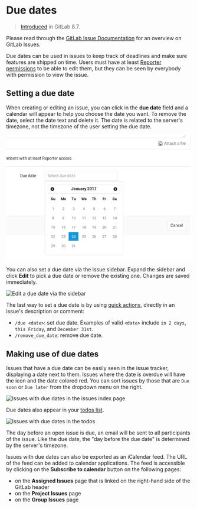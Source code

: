 # Due dates

> [Introduced](https://gitlab.com/gitlab-org/gitlab-foss/-/merge_requests/3614) in GitLab 8.7.

Please read through the [GitLab Issue Documentation](index.md) for an overview on GitLab Issues.

Due dates can be used in issues to keep track of deadlines and make sure features are
shipped on time. Users must have at least [Reporter permissions](../../permissions.md)
to be able to edit them, but they can be seen by everybody with permission to view
the issue.

## Setting a due date

When creating or editing an issue, you can click in the **due date** field and a calendar
will appear to help you choose the date you want. To remove the date, select the date
text and delete it. The date is related to the server's timezone, not the timezone of
the user setting the due date.

![Create a due date](img/due_dates_create.png)

You can also set a due date via the issue sidebar. Expand the
sidebar and click **Edit** to pick a due date or remove the existing one.
Changes are saved immediately.

![Edit a due date via the sidebar](img/due_dates_edit_sidebar.png)

The last way to set a due date is by using [quick actions](../quick_actions.md), directly in an issue's description or comment:

- `/due <date>`: set due date. Examples of valid `<date>` include `in 2 days`, `this Friday`, and `December 31st`.
- `/remove_due_date`: remove due date.

## Making use of due dates

Issues that have a due date can be easily seen in the issue tracker,
displaying a date next to them. Issues where the date is overdue will have
the icon and the date colored red. You can sort issues by those that are
`Due soon` or `Due later` from the dropdown menu on the right.

![Issues with due dates in the issues index page](img/due_dates_issues_index_page.png)

Due dates also appear in your [todos list](../../todos.md).

![Issues with due dates in the todos](img/due_dates_todos.png)

The day before an open issue is due, an email will be sent to all participants
of the issue. Like the due date, the "day before the due date" is determined by the
server's timezone.

Issues with due dates can also be exported as an iCalendar feed. The URL of the
feed can be added to calendar applications. The feed is accessible by clicking
on the **Subscribe to calendar** button on the following pages:

- on the **Assigned Issues** page that is linked on the right-hand side of the GitLab header
- on the **Project Issues** page
- on the **Group Issues** page
